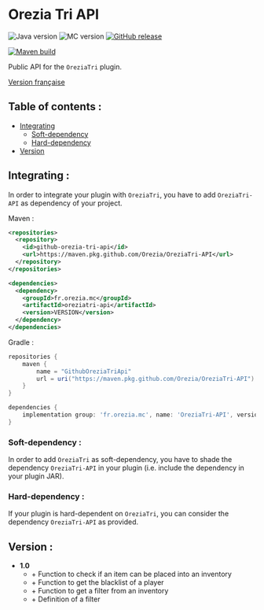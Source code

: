 # Orezia Tri API

![Java version](https://img.shields.io/badge/java-^17-yellow)
![MC version](https://img.shields.io/badge/MC-v1.19.2-green)
[![GitHub release](https://img.shields.io/badge/release-vX-blue)](https://github.com/dederobert/OreziaTri-API/releases/tag/X)

[![Maven build](https://github.com/Orezia/OreziaTri-API/actions/workflows/maven_build.yml/badge.svg)](https://github.com/Orezia/OreziaTri-API/actions/workflows/maven_build.yml)

Public API for the `OreziaTri` plugin.

[Version française](./LISEZMOI.md)

## Table of contents :

- [Integrating](#integrating-)
  - [Soft-dependency](#soft-dependency-)
  - [Hard-dependency](#hard-dependency-)
- [Version](#version-)

## Integrating :

In order to integrate your plugin with `OreziaTri`, you have to add `OreziaTri-API` as dependency of your project.

Maven :

```xml
<repositories>
  <repository>
    <id>github-orezia-tri-api</id>
    <url>https://maven.pkg.github.com/Orezia/OreziaTri-API</url>
  </repository>
</repositories>
```

```xml
<dependencies>
  <dependency>
    <groupId>fr.orezia.mc</groupId>
    <artifactId>oreziatri-api</artifactId>
    <version>VERSION</version>
  </dependency>
</dependencies>
```

Gradle :

```groovy
repositories {
    maven {
        name = "GithubOreziaTriApi"
        url = uri("https://maven.pkg.github.com/Orezia/OreziaTri-API")
    }
}
```

```groovy
dependencies {
    implementation group: 'fr.orezia.mc', name: 'OreziaTri-API', version: VERSION
}
```

### Soft-dependency :

In order to add `OreziaTri` as soft-dependency, you have to shade the dependency `OreziaTri-API` in your plugin (i.e. include the dependency in your plugin JAR).

### Hard-dependency :

If your plugin is hard-dependent on `OreziaTri`, you can consider the dependency `OreziaTri-API` as provided.

## Version :

- __1.0__
  - \+ Function to check if an item can be placed into an inventory
  - \+ Function to get the blacklist of a player
  - \+ Function to get a filter from an inventory
  - \+ Definition of a filter
